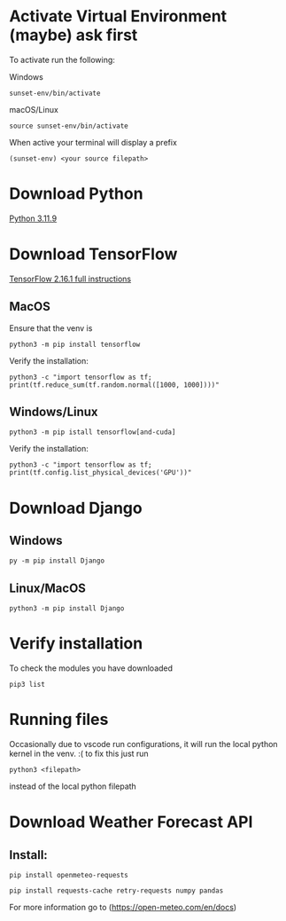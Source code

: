 # Activate Virtual Environment (maybe) ask first

To activate run the following:

Windows

`sunset-env/bin/activate`

macOS/Linux

`source sunset-env/bin/activate`

When active your terminal will display a prefix

`(sunset-env) <your source filepath>`

# Download Python
[Python 3.11.9](https://www.python.org/downloads/release/python-3119/)

# **Download TensorFlow**

[TensorFlow 2.16.1 full instructions](https://www.tensorflow.org/install/pip#linux)

## MacOS

Ensure that the venv is 

`python3 -m pip install tensorflow`

Verify the installation:

`python3 -c "import tensorflow as tf; print(tf.reduce_sum(tf.random.normal([1000, 1000])))"`


## Windows/Linux

`python3 -m pip istall tensorflow[and-cuda]`

Verify the installation:

`python3 -c "import tensorflow as tf; print(tf.config.list_physical_devices('GPU'))"`


# Download Django

## Windows 

`py -m pip install Django`

## Linux/MacOS

`python3 -m pip install Django`

# Verify installation 

To check the modules you have downloaded

`pip3 list`

# Running files 

Occasionally due to vscode run configurations, it will run the local python kernel in the venv. :( to fix this just run 

`python3 <filepath>`

instead of the local python filepath

# Download Weather Forecast API

## Install:

`pip install openmeteo-requests`

`pip install requests-cache retry-requests numpy pandas`

For more information go to (https://open-meteo.com/en/docs)

